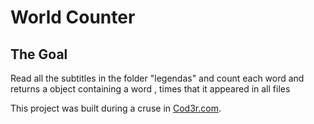 # World Counter

## The Goal

Read all the subtitles in the folder "legendas" and count each word and returns a object containing a word , times that it appeared in all files

 This project was built during a cruse in [Cod3r.com](https://www.cod3r.com.br/courses/javascript-funcional-reativo).